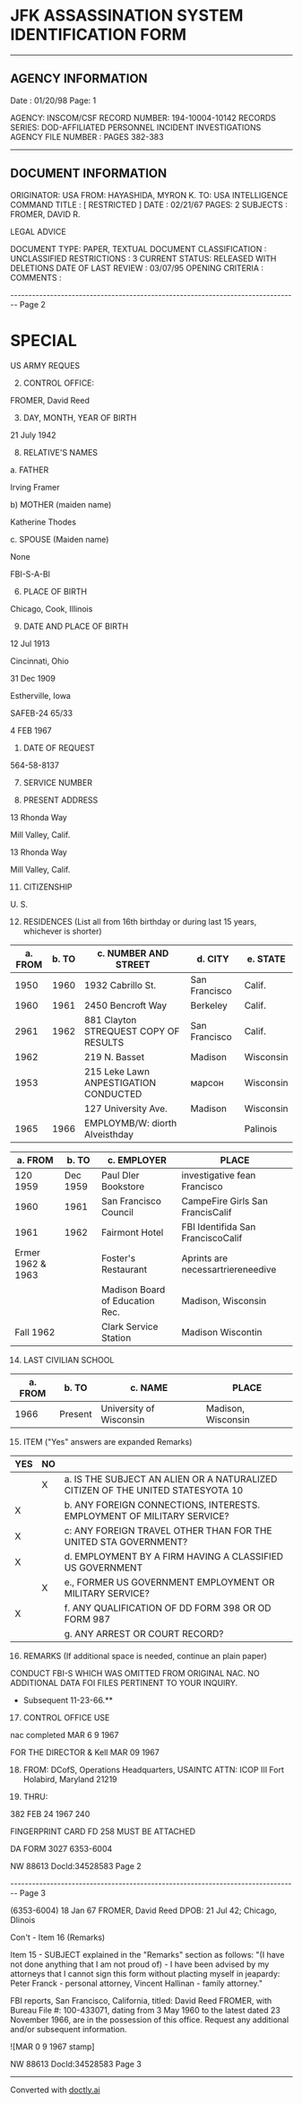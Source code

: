 # JFK ASSASSINATION SYSTEM IDENTIFICATION FORM

---

## AGENCY INFORMATION

Date : 01/20/98
Page: 1

AGENCY: INSCOM/CSF
RECORD NUMBER: 194-10004-10142
RECORDS SERIES: DOD-AFFILIATED PERSONNEL INCIDENT INVESTIGATIONS
AGENCY FILE NUMBER : PAGES 382-383

---

## DOCUMENT INFORMATION

ORIGINATOR: USA
FROM: HAYASHIDA, MYRON K.
TO: USA INTELLIGENCE COMMAND
TITLE : [ RESTRICTED ]
DATE : 02/21/67
PAGES: 2
SUBJECTS : FROMER, DAVID R.

LEGAL ADVICE

DOCUMENT TYPE: PAPER, TEXTUAL DOCUMENT
CLASSIFICATION : UNCLASSIFIED
RESTRICTIONS : 3
CURRENT STATUS: RELEASED WITH DELETIONS
DATE OF LAST REVIEW : 03/07/95
OPENING CRITERIA :
COMMENTS :


-------------------------------------------------------------------------------- Page 2

# SPECIAL

US ARMY REQUES

2. CONTROL OFFICE:

FROMER, David Reed

3. DAY, MONTH, YEAR OF BIRTH

21 July 1942

8. RELATIVE'S NAMES

a. FATHER

Irving Framer

b) MOTHER (maiden name)

Katherine Thodes

c. SPOUSE (Maiden name)

None

FBI-S-A-BI

6. PLACE OF BIRTH

Chicago, Cook, Illinois

9. DATE AND PLACE OF BIRTH

12 Jul 1913

Cincinnati, Ohio

31 Dec 1909

Estherville, Iowa

SAFEB-24 65/33

4 FEB 1967

1. DATE OF REQUEST

564-58-8137

7. SERVICE NUMBER

10. PRESENT ADDRESS

13 Rhonda Way

Mill Valley, Calif.

13 Rhonda Way

Mill Valley, Calif.

11. CITIZENSHIP

U. S.

12. RESIDENCES (List all from 16th birthday or during last 15 years, whichever is shorter)

| a. FROM | b. TO | c. NUMBER AND STREET                  | d. CITY       | e. STATE  |
| ------- | ----- | ------------------------------------- | ------------- | --------- |
| 1950    | 1960  | 1932 Cabrillo St.                     | San Francisco | Calif.    |
| 1960    | 1961  | 2450 Bencroft Way                     | Berkeley      | Calif.    |
| 2961    | 1962  | 881 Clayton STREQUEST COPY OF RESULTS | San Francisco | Calif.    |
| 1962    |       | 219 N. Basset                         | Madison       | Wisconsin |
| 1953    |       | 215 Leke Lawn ANPESTIGATION CONDUCTED | марсон        | Wisconsin |
|         |       | 127 University Ave.                   | Madison       | Wisconsin |
| 1965    | 1966  | EMPLOYMB/W: diorth Alveisthday        |               | Palinois  |

| a. FROM           | b. TO    | c. EMPLOYER                     | PLACE                             |
| ----------------- | -------- | ------------------------------- | --------------------------------- |
| 120 1959          | Dec 1959 | Paul Dler Bookstore             | investigative fean Francisco      |
| 1960              | 1961     | San Francisco Council           | CampeFire Girls San FrancisCalif  |
| 1961              | 1962     | Fairmont Hotel                  | FBI Identifida San FranciscoCalif |
| Ermer 1962 & 1963 |          | Foster's Restaurant             | Aprints are necessartriereneedive |
|                   |          | Madison Board of Education Rec. | Madison, Wisconsin                |
| Fall 1962         |          | Clark Service Station           | Madison Wiscontin                 |


14. LAST CIVILIAN SCHOOL

| a. FROM | b. TO   | c. NAME                 | PLACE              |
| ------- | ------- | ----------------------- | ------------------ |
| 1966    | Present | University of Wisconsin | Madison, Wisconsin |

15. ITEM ("Yes" answers are expanded Remarks)

| YES | NO  |                                                                                 |
| --- | --- | ------------------------------------------------------------------------------- |
|     | X   | a. IS THE SUBJECT AN ALIEN OR A NATURALIZED CITIZEN OF THE UNITED STATESYOTA 10 |
| X   |     | b. ANY FOREIGN CONNECTIONS, INTERESTS. EMPLOYMENT OF MILITARY SERVICE?          |
| X   |     | c: ANY FOREIGN TRAVEL OTHER THAN FOR THE UNITED STA GOVERNMENT?                 |
| X   |     | d. EMPLOYMENT BY A FIRM HAVING A CLASSIFIED US GOVERNMENT                       |
|     | X   | e., FORMER US GOVERNMENT EMPLOYMENT OR MILITARY SERVICE?                        |
| X   |     | f. ANY QUALIFICATION OF DD FORM 398 OR OD FORM 987                              |
|     |     | g. ANY ARREST OR COURT RECORD?                                                  |

16. REMARKS (If additional space is needed, continue an plain paper)

CONDUCT FBI-S WHICH WAS OMITTED FROM ORIGINAL NAC. NO ADDITIONAL DATA FOI FILES PERTINENT TO YOUR INQUIRY.

* Subsequent 11-23-66.**

17. CONTROL OFFICE USE

nac completed MAR 6 9 1967

FOR THE DIRECTOR & Kell MAR 09 1967

18. FROM: DCofS, Operations Headquarters, USAINTC ATTN: ICOP III Fort Holabird, Maryland 21219

19. THRU:

382 FEB 24 1967 240

FINGERPRINT CARD FD 258 MUST BE ATTACHED

DA FORM 3027 6353-6004

NW 88613 Docld:34528583 Page 2


-------------------------------------------------------------------------------- Page 3

(6353-6004) 18 Jan 67
FROMER, David Reed
DPOB: 21 Jul 42; Chicago, Dlinois

Con't - Item 16 (Remarks)

Item 15 - SUBJECT explained in the "Remarks" section as follows: "(I have not done anything that I am not proud of) - I have been advised by my attorneys that I cannot sign this form without placting myself in jeapardy: Peter Franck - personal attorney, Vincent Hallinan - family attorney."

FBI reports, San Francisco, California, titled: David Reed FROMER, with Bureau File #: 100-433071, dating from 3 May 1960 to the latest dated 23 November 1966, are in the possession of this office. Request any additional and/or subsequent information.

![MAR 0 9 1967 stamp]

NW 88613 Docld:34528583 Page 3


---
Converted with [doctly.ai](https://doctly.ai)